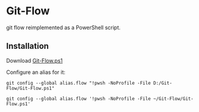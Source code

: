# Git-Flow

git flow reimplemented as a PowerShell script.

## Installation

Download [Git-Flow.ps1](Git-Flow.ps1)

Configure an alias for it:

    git config --global alias.flow "!pwsh -NoProfile -File D:/Git-Flow/Git-Flow.ps1"

    git config --global alias.flow '!pwsh -NoProfile -File ~/Git-Flow/Git-Flow.ps1'